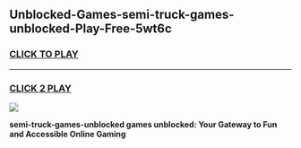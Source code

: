 
## Unblocked-Games-semi-truck-games-unblocked-Play-Free-5wt6c
<h3>
<a href="https://premium76.site?title=semi-truck-games-unblocked&ref=20A">CLICK TO PLAY</a></h3>
<hr>

<h3>
<a href="https://premium76.site?title=semi-truck-games-unblocked&ref=20A">CLICK 2 PLAY</a>
  
</h3>

<a href="https://premium76.site?title=semi-truck-games-unblocked&ref=20A"><img src="https://clearcache.store/games.png"></a>


**semi-truck-games-unblocked games unblocked: Your Gateway to Fun and Accessible Online Gaming**
